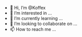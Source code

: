 - 👋 Hi, I’m @Koffex
- 👀 I’m interested in ...
- 🌱 I’m currently learning ...
- 💞️ I’m looking to collaborate on ...
- 📫 How to reach me ...

<!---
Koffex/Koffex is a ✨ special ✨ repository because its `README.md` (this file) appears on your GitHub profile.
You can click the Preview link to take a look at your changes.
--->
